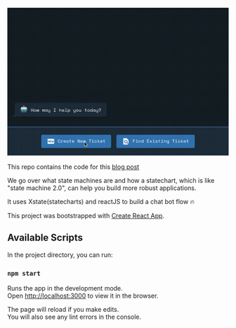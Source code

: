 ![flow](https://github.com/criso/ticket-bot/blob/master/blog/assets/flow.gif?raw=true)

This repo contains the code for this [blog post](https://dev.to/cris_o/pure-ui-using-xstate-and-reactjs-5em7)

We go over what state machines are and how a statechart, which is like "state machine 2.0", can help you build more robust applications.

It uses Xstate(statecharts) and reactJS to build a chat bot flow :fire:

This project was bootstrapped with [Create React App](https://github.com/facebook/create-react-app).

## Available Scripts

In the project directory, you can run:

### `npm start`

Runs the app in the development mode.<br>
Open [http://localhost:3000](http://localhost:3000) to view it in the browser.

The page will reload if you make edits.<br>
You will also see any lint errors in the console.

